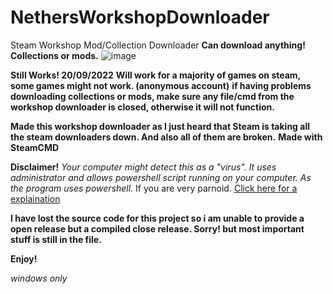 # NethersWorkshopDownloader
Steam Workshop Mod/Collection Downloader
**Can download anything! Collections or mods.**
![image](https://user-images.githubusercontent.com/89841173/191186400-22910d6f-e688-4f67-ba25-8e9fce9706e7.png)

**Still Works! 20/09/2022**
**Will work for a majority of games on steam, some games might not work. (anonymous account)**
__if having problems downloading collections or mods, make sure any file/cmd from the workshop downloader is closed, otherwise it will not function.__

**Made this workshop downloader as I just heard that Steam is taking all the steam downloaders down. And also all of them are broken.**
**Made with SteamCMD**

**Disclaimer!**
*Your computer might detect this as a "virus". It uses administrator and allows powershell script running on your computer. As the program uses powershell.*
If you are very parnoid. [Click here for a explaination](https://github.com/NethercraftMC5608/NethersWorkshopDownloader/wiki/Virus-explaination)

**I have lost the source code for this project so i am unable to provide a open release but a compiled close release. Sorry! but most important stuff is still in the file.**

**Enjoy!**


_windows only_
